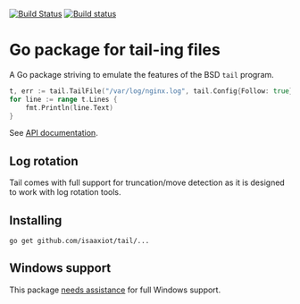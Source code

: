 [![Build Status](https://travis-ci.org/isaaxiot/tail.svg)](https://travis-ci.org/isaaxiot/tail)
[![Build status](https://ci.appveyor.com/api/projects/status/vrl3paf9md0a7bgk/branch/master?svg=true)](https://ci.appveyor.com/project/Nino-K/tail/branch/master)

# Go package for tail-ing files

A Go package striving to emulate the features of the BSD `tail` program. 

```Go
t, err := tail.TailFile("/var/log/nginx.log", tail.Config{Follow: true})
for line := range t.Lines {
    fmt.Println(line.Text)
}
```

See [API documentation](http://godoc.org/github.com/isaaxiot/tail).

## Log rotation

Tail comes with full support for truncation/move detection as it is
designed to work with log rotation tools.

## Installing

    go get github.com/isaaxiot/tail/...

## Windows support

This package [needs assistance](https://github.com/isaaxiot/tail/labels/Windows) for full Windows support.
